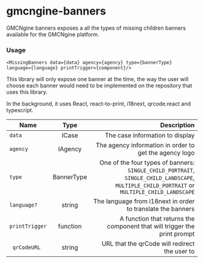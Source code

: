 # gmcngine-banners

GMCNgine banners exposes a all the types of missing children banners available for the GMCNgine platform.

### Usage

```
<MissingBanners data={data} agency={agency} type={bannerType} language={language} printTrigger={component}/>
```

This library will only expose one banner at the time, the way the user will choose each banner would need to be implemented on the repository that uses this library.

In the background, it uses React, react-to-print, i18next, qrcode.react and typescript.

**<MissingBanners/>**

| Name           |    Type    |                                                                                                                                  Description |
| -------------- | :--------: | -------------------------------------------------------------------------------------------------------------------------------------------: |
| `data`         |   ICase    |                                                                                                              The case information to display |
| `agency`       |  IAgency   |                                                                                       The agency information in order to get the agency logo |
| `type`         | BannerType | One of the four types of banners: `SINGLE_CHILD_PORTRAIT`, `SINGLE_CHILD_LANDSCAPE`, `MULTIPLE_CHILD_PORTRAIT` or `MULTIPLE_CHILD_LANDSCAPE` |
| `language?`    |   string   |                                                                                  The language from i18next in order to translate the banners |
| `printTrigger` |  function  |                                                                     A function that returns the component that will trigger the print prompt |
| ` qrCodeURL`   |   string   |                                                                                                URL that the qrCode will redirect the user to |
